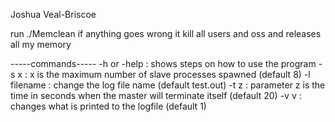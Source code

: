 Joshua Veal-Briscoe

run ./Memclean if anything goes wrong it kill all users and oss and releases all my memory

-----commands-----
-h or -help  : shows steps on how to use the program 
-s x         : x is the maximum number of slave processes spawned (default 8) 
-l filename  : change the log file name (default test.out)
-t z         : parameter z is the time in seconds when the master will terminate itself (default 20) 
-v v         : changes what is printed to the logfile (default 1)
